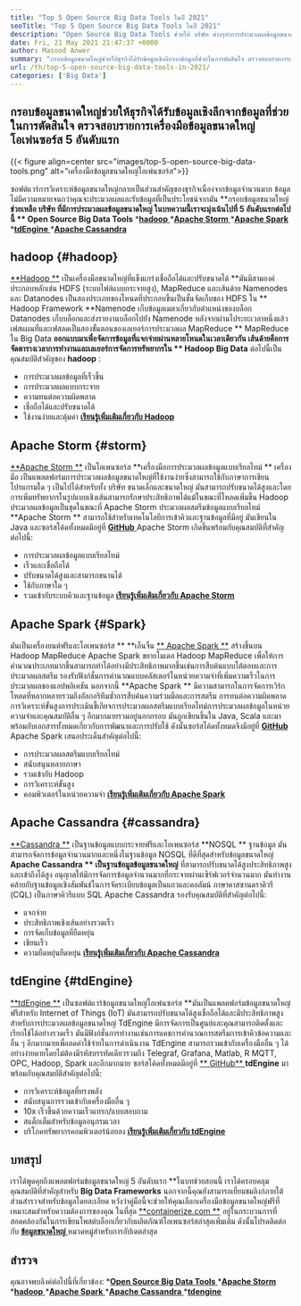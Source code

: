 ```yaml
---
title: "Top 5 Open Source Big Data Tools ในปี 2021" 
seoTitle: "Top 5 Open Source Big Data Tools ในปี 2021" 
description: "Open Source Big Data Tools ช่วยให้ บริษัท ต่างๆทำการประมวลผลข้อมูลขนาดใหญ่ได้อย่างรวดเร็ว แนวทางนี้จะช่วยให้คุณเลือกกรอบข้อมูลขนาดใหญ่ที่เหมาะสม" 
date: Fri, 21 May 2021 21:47:37 +0000
author: Masood Anwer
summary: "กรอบข้อมูลขนาดใหญ่ช่วยให้ธุรกิจได้รับข้อมูลเชิงลึกจากข้อมูลที่ช่วยในการตัดสินใจ ตรวจสอบรายการเครื่องมือข้อมูลขนาดใหญ่โอเพ่นซอร์ส 5 อันดับแรก" 
url: /th/top-5-open-source-big-data-tools-in-2021/
categories: ['Big Data']
---
```


## กรอบข้อมูลขนาดใหญ่ช่วยให้ธุรกิจได้รับข้อมูลเชิงลึกจากข้อมูลที่ช่วยในการตัดสินใจ ตรวจสอบรายการเครื่องมือข้อมูลขนาดใหญ่โอเพ่นซอร์ส 5 อันดับแรก

{{< figure align=center src="images/top-5-open-source-big-data-tools.png" alt="เครื่องมือข้อมูลขนาดใหญ่โอเพ่นซอร์ส">}}

ซอฟต์แวร์การวิเคราะห์ข้อมูลขนาดใหญ่กลายเป็นส่วนสำคัญของธุรกิจเนื่องจากข้อมูลจำนวนมาก ข้อมูลไม่มีความหมายจนกว่าคุณจะประมวลผลและรับข้อมูลที่เป็นประโยชน์จากมัน **กรอบข้อมูลขนาดใหญ่  **ช่วยเหลือ บริษัท ที่มีการประมวลผลข้อมูลขนาดใหญ่ ในบทความนี้เราจะมุ่งเน้นไปที่ 5 อันดับแรกต่อไปนี้ **  Open Source Big Data Tools** 
  *[**hadoop** ][1]
  *[**Apache Storm** ][2]
  *[**Apache Spark** ][3]
  *[**tdEngine** ][4]
  *[**Apache Cassandra** ][5]

## hadoop   {#hadoop}
[**Hadoop **][6] เป็นเครื่องมือขนาดใหญ่ที่แข็งแกร่งเชื่อถือได้และปรับขนาดได้  **มันมีสามองค์ประกอบหลักเช่น HDFS (ระบบไฟล์แบบกระจายสูง), MapReduce และเส้นด้าย Namenodes และ Datanodes เป็นสองประเภทของโหนดที่ประกอบขึ้นเป็นชั้นจัดเก็บของ HDFS ใน **  Hadoop Framework  **Namenode เก็บข้อมูลเมตาเกี่ยวกับตำแหน่งของบล็อก Datanodes เก็บบล็อกและส่งรายงานบล็อกไปยัง Namenode หลังจากผ่านไประยะเวลาหนึ่งแล้ว เฟสแผนที่และเฟสลดเป็นสองขั้นตอนของเลเยอร์การประมวลผล MapReduce **  MapReduce ใน Big Data  **ออกแบบมาเพื่อจัดการข้อมูลที่แจกจ่ายผ่านหลายโหนดในเวลาเดียวกัน เส้นด้ายคือการจัดตารางเวลาการทำงานและเลเยอร์การจัดการทรัพยากรใน **  Hadoop Big Data** 
ต่อไปนี้เป็นคุณสมบัติสำคัญของ **hadoop** :
  * การประมวลผลข้อมูลที่เร็วขึ้น
  * การประมวลผลแบบกระจาย
  * ความทนต่อความผิดพลาด
  * เชื่อถือได้และปรับขนาดได้
  * ใช้งานง่ายและคุ้มค่า
[**เรียนรู้เพิ่มเติมเกี่ยวกับ Hadoop** ][7]

## Apache Storm   {#storm}
[**Apache Storm **][8] เป็นโอเพนซอร์ส  **เครื่องมือการประมวลผลข้อมูลแบบเรียลไทม์ **  เครื่องมือ เป็นแพลตฟอร์มการประมวลผลข้อมูลขนาดใหญ่ที่ใช้งานง่ายซึ่งสามารถใช้กับภาษาการเขียนโปรแกรมใด ๆ เป็นไปได้สำหรับทั้ง บริษัท ขนาดเล็กและขนาดใหญ่ มันสามารถปรับขนาดได้สูงและโดยการเพิ่มทรัพยากรในรูปแบบเชิงเส้นสามารถรักษาประสิทธิภาพได้แม้ในขณะที่โหลดเพิ่มขึ้น Hadoop ประมวลผลข้อมูลเป็นชุดในขณะที่ Apache Storm ประมวลผลสตรีมข้อมูลแบบเรียลไทม์  **Apache Storm **  สามารถใช้สำหรับเทคโนโลยีการเข้าคิวและฐานข้อมูลที่มีอยู่ มันเขียนใน Java และซอร์สโค้ดทั้งหมดมีอยู่ที่ [ **GitHub**  ][9]
Apache Storm เกิดขึ้นพร้อมกับคุณสมบัติที่สำคัญต่อไปนี้:
  * การประมวลผลข้อมูลแบบเรียลไทม์
  * เร็วและเชื่อถือได้
  * ปรับขนาดได้สูงและสามารถขนานได้
  * ใช้กับภาษาใด ๆ
  * รวมเข้ากับระบบคิวและฐานข้อมูล
[**เรียนรู้เพิ่มเติมเกี่ยวกับ Apache Storm** ][10]

## Apache Spark   {#Spark}
มันเป็นเครื่องยนต์ฟรีและโอเพนซอร์ส ** **เอ็นจิ้น [**  Apache Spark **][11] สร้างขึ้นบน Hadoop MapReduce Apache Spark ขยายโมเดล Hadoop MapReduce เพื่อให้การคำนวณประเภทมากขึ้นสามารถทำได้อย่างมีประสิทธิภาพมากขึ้นเช่นการสืบค้นแบบโต้ตอบและการประมวลผลสตรีม รองรับฟังก์ชั่นการคำนวณแบบคลัสเตอร์ในหน่วยความจำที่เพิ่มความเร็วในการประมวลผลของแอปพลิเคชัน นอกจากนี้  **Apache Spark **  มีความสามารถในการจัดการเวิร์กโหลดที่หลากหลายรวมถึงอัลกอริทึมซ้ำการสืบค้นความร่วมมือและการสตรีม การทนต่อความผิดพลาดการวิเคราะห์ขั้นสูงการประเมินขี้เกียจการประมวลผลสตรีมแบบเรียลไทม์การประมวลผลข้อมูลในหน่วยความจำและคุณสมบัติอื่น ๆ อีกมากมายรวมอยู่นอกกรอบ มันถูกเขียนขึ้นใน Java, Scala และมาพร้อมกับเอกสารทั้งหมดเกี่ยวกับการพัฒนาและการปรับใช้ ดังนั้นซอร์สโค้ดทั้งหมดจึงมีอยู่ที่ [ **GitHub**  ][12]
Apache Spark เสนอประเด็นสำคัญต่อไปนี้:
  * การประมวลผลสตรีมแบบเรียลไทม์
  * สนับสนุนหลายภาษา
  * รวมเข้ากับ Hadoop
  * การวิเคราะห์ขั้นสูง
  * คอมพิวเตอร์ในหน่วยความจำ
[**เรียนรู้เพิ่มเติมเกี่ยวกับ Apache Spark** ][13]

## Apache Cassandra   {#cassandra}
[**Cassandra **][14] เป็นฐานข้อมูลแบบกระจายฟรีและโอเพนซอร์ส  **NOSQL **  ฐานข้อมูล มันสามารถจัดการข้อมูลจำนวนมากและหนึ่งในฐานข้อมูล NOSQL ที่ดีที่สุดสำหรับข้อมูลขนาดใหญ่  **Apache Cassandra **  เป็นฐานข้อมูลข้อมูลขนาดใหญ่**  ที่สามารถปรับขนาดได้สูงประสิทธิภาพสูงและเข้าถึงได้สูง อนุญาตให้มีการจัดการข้อมูลจำนวนมากที่กระจายผ่านเซิร์ฟเวอร์จำนวนมาก มันทำงานคล้ายกับฐานข้อมูลเชิงสัมพันธ์ในการจัดระเบียบข้อมูลเป็นแถวและคอลัมน์ ภาษาคาสซานดราคิวรี (CQL) เป็นภาษาคิวรีแบบ SQL
Apache Cassandra รองรับคุณสมบัติที่สำคัญต่อไปนี้:
  * แจกจ่าย
  * ประสิทธิภาพเชิงเส้นอย่างรวดเร็ว
  * การจัดเก็บข้อมูลที่ยืดหยุ่น
  * เขียนเร็ว
  * ความยืดหยุ่นยืดหยุ่น
[**เรียนรู้เพิ่มเติมเกี่ยวกับ Apache Cassandra** ][15]

## tdEngine   {#tdEngine}
[**tdEngine **][16] เป็นซอฟต์แวร์ข้อมูลขนาดใหญ่โอเพ่นซอร์ส  **มันเป็นแพลตฟอร์มข้อมูลขนาดใหญ่ฟรีสำหรับ Internet of Things (IoT) มันสามารถปรับขนาดได้สูงเชื่อถือได้และมีประสิทธิภาพสูงสำหรับการประมวลผลข้อมูลขนาดใหญ่ TdEngine มีการจัดการเป็นศูนย์และคุณสามารถติดตั้งและเรียกใช้ได้อย่างรวดเร็ว มันมีฟังก์ชั่นการทำงานเช่นการแคชการคำนวณการสตรีมการเข้าคิวข้อความและอื่น ๆ อีกมากมายเพื่อลดค่าใช้จ่ายในการดำเนินงาน TdEngine สามารถรวมเข้ากับเครื่องมืออื่น ๆ ได้อย่างง่ายดายโดยไม่ต้องมีรหัสบรรทัดเดียวรวมถึง Telegraf, Grafana, Matlab, R MQTT, OPC, Hadoop, Spark และอีกมากมาย ซอร์สโค้ดทั้งหมดมีอยู่ที่ [**  GitHub** ][17]
**tdEngine**  มาพร้อมกับคุณสมบัติสำคัญต่อไปนี้:
  * การวิเคราะห์ข้อมูลที่ทรงพลัง
  * สนับสนุนการรวมเข้ากับเครื่องมืออื่น ๆ
  * 10x เร็วขึ้นด้วยความเร็วแทรก/แบบสอบถาม
  * สแต็กเต็มสำหรับข้อมูลอนุกรมเวลา
  * บริโภคทรัพยากรคอมพิวเตอร์น้อยลง
[**เรียนรู้เพิ่มเติมเกี่ยวกับ tdEngine** ][18]

## บทสรุป
เราได้พูดคุยถึงแพลตฟอร์มข้อมูลขนาดใหญ่ 5 อันดับแรก **ในบทช่วยสอนนี้ เราได้ครอบคลุมคุณสมบัติที่สำคัญสำหรับ  **Big Data Frameworks**   นอกจากนี้คุณยังสามารถเยี่ยมชมลิงก์ภายใต้ส่วนสำรวจสำหรับข้อมูลโดยละเอียด หวังว่าคู่มือนี้จะช่วยให้คุณเลือกเครื่องมือข้อมูลขนาดใหญ่ฟรีที่เหมาะสมสำหรับความต้องการของคุณ
ในที่สุด [**containerize.com **][19] อยู่ในกระบวนการที่สอดคล้องกันในการเขียนโพสต์บล็อกเกี่ยวกับผลิตภัณฑ์โอเพนซอร์สล่าสุดเพิ่มเติม ดังนั้นโปรดติดต่อกับ [ **ข้อมูลขนาดใหญ่**  ][20] หมวดหมู่สำหรับการอัปเดตล่าสุด

## สำรวจ
คุณอาจพบลิงค์ต่อไปนี้ที่เกี่ยวข้อง:
  *[**Open Source Big Data Tools** ][21]
  *[**Apache Storm** ][10]
  *[**hadoop** ][22]
  *[**Apache Spark** ][11]
  *[**Apache Cassandra** ][15]
  *[**tdengine** ][16]

  
[1]: #Hadoop
[2]: #Storm
[3]: #Spark
[4]: #TDengine
[5]: #Cassandra
[6]: https://hadoop.apache.org/
[7]: https://products.containerize.com/big-data/hadoop
[8]: https://storm.apache.org/
[9]: https://github.com/apache/storm
[10]: https://products.containerize.com/big-data/apache-storm/
[11]: https://products.containerize.com/big-data/apache-spark/
[12]: https://github.com/apache/spark
[13]: https://spark.apache.org/
[14]: https://cassandra.apache.org/
[15]: https://products.containerize.com/big-data/apache-cassandra/
[16]: https://products.containerize.com/big-data/tdengine/
[17]: https://github.com/taosdata/TDengine
[18]: https://www.taosdata.com/
[19]: https://containerize.com
[20]: https://blog.containerize.com/category/big-data/
[21]: https://products.containerize.com/big-data
[22]: https://products.containerize.com/big-data/hadoop/
